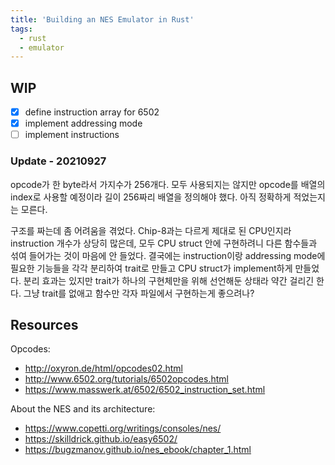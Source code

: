 ```yaml
---
title: 'Building an NES Emulator in Rust'
tags:
  - rust
  - emulator
---
```


## WIP

- [x] define instruction array for 6502
- [x] implement addressing mode
- [ ] implement instructions

### Update - 20210927

opcode가 한 byte라서 가지수가 256개다. 모두 사용되지는 않지만 opcode를 배열의 index로 사용할 예정이라 길이 256짜리 배열을 정의해야 했다. 아직 정확하게 적었는지는 모른다.

구조를 짜는데 좀 어려움을 겪었다. Chip-8과는 다르게 제대로 된 CPU인지라 instruction 개수가 상당히 많은데, 모두 CPU struct 안에 구현하려니 다른 함수들과 섞여 들어가는 것이 마음에 안 들었다. 결국에는 instruction이랑 addressing mode에 필요한 기능들을 각각 분리하여 trait로 만들고 CPU struct가 implement하게 만들었다. 분리 효과는 있지만 trait가 하나의 구현체만을 위해 선언해둔 상태라 약간 걸리긴 한다. 그냥 trait를 없애고 함수만 각자 파일에서 구현하는게 좋으려나?

## Resources

Opcodes:

- http://oxyron.de/html/opcodes02.html
- http://www.6502.org/tutorials/6502opcodes.html
- https://www.masswerk.at/6502/6502_instruction_set.html

About the NES and its architecture:

- https://www.copetti.org/writings/consoles/nes/
- https://skilldrick.github.io/easy6502/
- https://bugzmanov.github.io/nes_ebook/chapter_1.html
